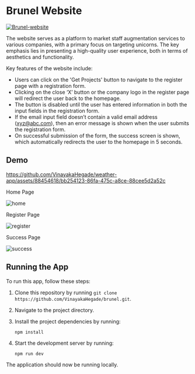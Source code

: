 # Brunel Website

[![Brunel-website](https://img.shields.io/badge/Tryit-(here)-blue.svg)](https://brunelthence.netlify.app)

The website serves as a platform to market staff augmentation services to various companies, with a primary focus on targeting unicorns. The key emphasis lies in presenting a high-quality user experience, both in terms of aesthetics and functionality.

Key features of the website include:

- Users can click on the 'Get Projects' button to navigate to the register page with a registration form.
- Clicking on the close ‘X’ button or the company logo in the register page will redirect the user back to the homepage.
- The button is disabled until the user has entered information in both the input fields in the registration form.
- If the email input field doesn’t contain a valid email address (xyz@abc.com), then an error message is shown when the user submits the registration form.
- On successful submission of the form, the success screen is shown, which automatically redirects the user to the homepage in 5 seconds.

## Demo

https://github.com/VinayakaHegade/weather-app/assets/88454618/bb254123-86fa-475c-a8ce-88cee5d2a52c

Home Page

![home](https://github.com/VinayakaHegade/weather-app/assets/88454618/bcf359cf-0767-41c0-9a50-e41b24044369)

Register Page

![register](https://github.com/VinayakaHegade/weather-app/assets/88454618/4273f675-90ea-40a3-916e-22c8f44aba78)

Success Page

![success](https://github.com/VinayakaHegade/weather-app/assets/88454618/4273f675-90ea-40a3-916e-22c8f44aba78)


## Running the App

To run this app, follow these steps:

1. Clone this repository by running ```git clone https://github.com/VinayakaHegade/brunel.git```.
2. Navigate to the project directory.
3. Install the project dependencies by running:

   ```
   npm install
   ```
4. Start the development server by running:

   ```
   npm run dev
   ```

The application should now be running locally.
